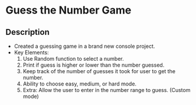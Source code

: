 # Guess the Number Game

## Description
- Created a guessing game in a brand new console project. 
- Key Elements: 
    1. Use Random function to select a number.
    2. Print if guess is higher or lower than the number guessed.
    3. Keep track of the number of guesses it took for user to get the number.
    4. Ability to choose easy, medium, or hard mode.
    5. Extra: Allow the user to enter in the number range to guess. (Custom mode)